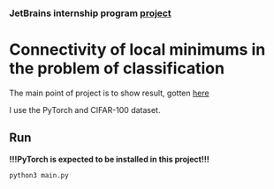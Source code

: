 ### JetBrains internship program [project](https://internship.jetbrains.com/projects/958/)  

# Connectivity of local minimums in the problem of classification

The main point of project is to show result, gotten [here](https://arxiv.org/abs/1802.10026)

I use the PyTorch and CIFAR-100 dataset. 


## Run
**!!!PyTorch is expected to be installed in this project!!!**
```
python3 main.py
```